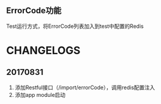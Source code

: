 ## ErrorCode功能
Test运行方式，将ErrorCode列表加入到test中配置的Redis

# CHANGELOGS
## 20170831
1. 添加Restful接口（/import/errorCode），调用redis配置注入
2. 添加app module启动